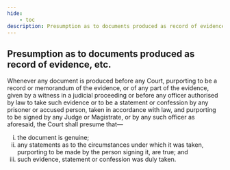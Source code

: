 ```yaml
---
hide:
    - toc
description: Presumption as to documents produced as record of evidence, etc.
---
```


<style>
    ol.outer-list {
        list-style-type: lower-roman;
    }
</style>

## Presumption as to documents produced as record of evidence, etc.

Whenever any document is produced before any Court, purporting to be a record or memorandum of the evidence, or of any part of the evidence, given by a witness in a judicial proceeding or before any officer authorised by law to take such evidence or to be a statement or confession by any prisoner or accused person, taken in accordance with law, and purporting to be signed by any Judge or Magistrate, or by any such officer as aforesaid, the Court shall presume that—
<ol class="outer-list">
    <li> the document is genuine;</li>
    <li> any statements as to the circumstances under which it was taken, purporting to be made by the person signing it, are true; and</li>
    <li> such evidence, statement or confession was duly taken.</li>
</ol>
